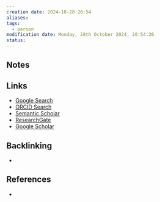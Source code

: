```yaml
---
creation date: 2024-10-28 20:54
aliases: 
tags:
  - person
modification date: Monday, 28th October 2024, 20:54:26
status:
---
```


## Notes

## Links

- [Google Search](https://www.google.com/search?q=Robert+J.+Barry)
- [ORCID Search](https://orcid.org/orcid-search/search?searchQuery=Robert%20J.%20Barry)
- [Semantic Scholar](https://www.semanticscholar.org/search?q=Robert%20J.%20Barry&sort=relevance)
- [ResearchGate](https://www.researchgate.net/search?q=Robert%20J.%20Barry)
- [Google Scholar](https://scholar.google.com/scholar?q=Robert+J.+Barry)

## Backlinking
+ 

## References
+ 
